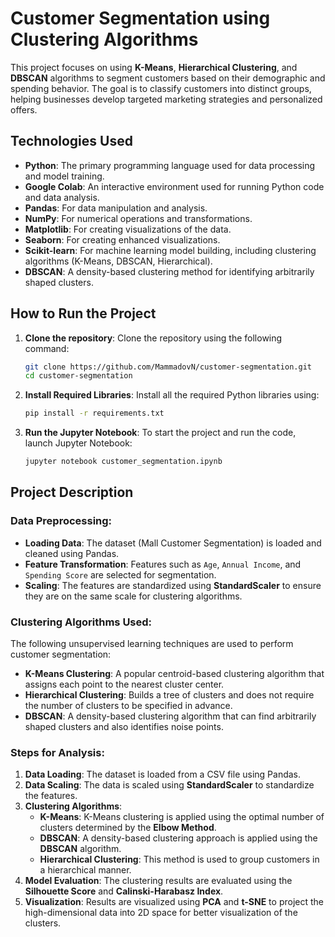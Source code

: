 # Customer Segmentation using Clustering Algorithms
This project focuses on using **K-Means**, **Hierarchical Clustering**, and **DBSCAN** algorithms to segment customers based on their demographic and spending behavior. The goal is to classify customers into distinct groups, helping businesses develop targeted marketing strategies and personalized offers.

## Technologies Used

- **Python**: The primary programming language used for data processing and model training.
- **Google Colab**: An interactive environment used for running Python code and data analysis.
- **Pandas**: For data manipulation and analysis.
- **NumPy**: For numerical operations and transformations.
- **Matplotlib**: For creating visualizations of the data.
- **Seaborn**: For creating enhanced visualizations.
- **Scikit-learn**: For machine learning model building, including clustering algorithms (K-Means, DBSCAN, Hierarchical).
- **DBSCAN**: A density-based clustering method for identifying arbitrarily shaped clusters.

## How to Run the Project

1. **Clone the repository**:
Clone the repository using the following command:
    ```bash
    git clone https://github.com/MammadovN/customer-segmentation.git
    cd customer-segmentation


2. **Install Required Libraries**:
Install all the required Python libraries using:
    ```bash
    pip install -r requirements.txt


3. **Run the Jupyter Notebook**:
To start the project and run the code, launch Jupyter Notebook:
    ```bash
    jupyter notebook customer_segmentation.ipynb


## Project Description

### Data Preprocessing:
- **Loading Data**: The dataset (Mall Customer Segmentation) is loaded and cleaned using Pandas.
- **Feature Transformation**: Features such as `Age`, `Annual Income`, and `Spending Score` are selected for segmentation.
- **Scaling**: The features are standardized using **StandardScaler** to ensure they are on the same scale for clustering algorithms.

### Clustering Algorithms Used:
The following unsupervised learning techniques are used to perform customer segmentation:
- **K-Means Clustering**: A popular centroid-based clustering algorithm that assigns each point to the nearest cluster center.
- **Hierarchical Clustering**: Builds a tree of clusters and does not require the number of clusters to be specified in advance.
- **DBSCAN**: A density-based clustering algorithm that can find arbitrarily shaped clusters and also identifies noise points.

### Steps for Analysis:
1. **Data Loading**: The dataset is loaded from a CSV file using Pandas.
2. **Data Scaling**: The data is scaled using **StandardScaler** to standardize the features.
3. **Clustering Algorithms**:
   - **K-Means**: K-Means clustering is applied using the optimal number of clusters determined by the **Elbow Method**.
   - **DBSCAN**: A density-based clustering approach is applied using the **DBSCAN** algorithm.
   - **Hierarchical Clustering**: This method is used to group customers in a hierarchical manner.
4. **Model Evaluation**: The clustering results are evaluated using the **Silhouette Score** and **Calinski-Harabasz Index**.
5. **Visualization**: Results are visualized using **PCA** and **t-SNE** to project the high-dimensional data into 2D space for better visualization of the clusters.
